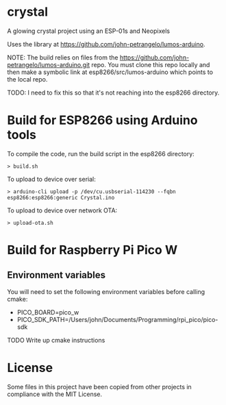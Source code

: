 # crystal
A glowing crystal project using an ESP-01s and Neopixels

Uses the library at https://github.com/john-petrangelo/lumos-arduino.

NOTE:
The build relies on files from the https://github.com/john-petrangelo/lumos-arduino.git repo. You must
clone this repo locally and then make a symbolic link at esp8266/src/lumos-arduino which points to the
local repo.

TODO: I need to fix this so that it's not reaching into the esp8266 directory.

# Build for ESP8266 using Arduino tools

To compile the code, run the build script in the esp8266 directory:
```
> build.sh
```

To upload to device over serial:
```
> arduino-cli upload -p /dev/cu.usbserial-114230 --fqbn esp8266:esp8266:generic Crystal.ino
```

To upload to device over network OTA:
```
> upload-ota.sh
```
# Build for Raspberry Pi Pico W

## Environment variables

You will need to set the following environment variables before calling cmake:
- PICO_BOARD=pico_w
- PICO_SDK_PATH=/Users/john/Documents/Programming/rpi_pico/pico-sdk

TODO Write up cmake instructions

# License
Some files in this project have been copied from other projects in compliance with the MIT License.
